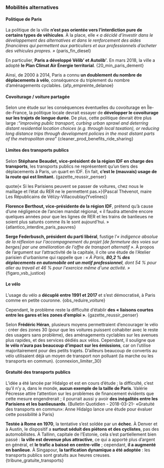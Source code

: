 ### Mobilités alternatives 
 
#### Politique de Paris 
 
La politique de la ville **n’est pas orientée vers l’interdiction 
pure de certains types de véhicules**. À la place, elle *« a décidé 
d’investir dans le développement des alternatives et dans le 
renforcement des aides financières qui permettent aux particuliers et 
aux professionnels d’acheter des véhicules propres. »* 
{paris_fin_diesel} 
 
En particulier, **Paris a développé Vélib’ et Autolib’**. En mars 
2018, la ville a adopté **le Plan Climat Air Énergie territorial**. 
{20_min_paris_dement} 
 
Ainsi, de 2000 à 2014, Paris a connu **un doublement du nombre de 
déplacements à vélo**, conséquence du triplement du nombre 
d’aménagements cyclables. {afp_empreinte_delanoe} 
 
#### Covoiturage / voiture partagée 
 
Selon une étude sur les conséquences éventuelles du covoiturage 
en Île-de-France, la politique locale devrait essayer de **développer 
le covoiturage sur les trajets de longue durée**. De plus, cette 
politique devrait être plus large :*“improving public transport, 
curbing urban sprawl and deterring distant residential location choices 
(e.g. through local taxation), or reducing long distance trips through 
development policies in the most distant parts of the metropolitan 
area”* {cleaner_prod_benefits_ride_sharing} 
 
#### Limites des transports publics 
Selon **Stéphane Beaudet, vice-président de la région IDF en 
charge des transports**, les transports publics ne représentent qu’un 
tiers des déplacements à Paris, un quart en IDF. En fait, **c’est le 
(mauvais) usage de la route qui est limitant.** 
{gazette_reussir_penser} 
 
quote{« Si les Parisiens peuvent se passer de voitures, chez nous le maillage et l’état du RER ne le permettent pas.»}{Pascal Thévenot, maire Les Républicains de Vélizy-Villacoublay(Yvelines)}
 
**Florence Berthout, vice-présidente de la région IDF**, prétend 
qu’à cause d’une négligence de l’ancien mandat régional, « il faudra 
attendre encore quelques années pour que les lignes de RER et les 
trains de banlieues ne soient plus saturés comme ils le sont 
aujourd'hui. » {atlantico_interdire_paris_pauvres} 
 
**Serge Federbusch, président du parti libéral**, fustige l’*« 
indigence absolue de la réflexion sur l'accompagnement du projet [de 
fermeture des voies sur berges] par une amélioration de l'offre de 
transport alternatif »*. À propos de l’argument sur l’attractivité de 
la capitale, il cite une étude de l'Atelier parisien d'urbanisme qui 
rappelle que : *« À Paris, **80,2 % des déplacements en automobile ont 
un motif professionnel**, dont 54 % pour aller au travail et 46 % pour 
l'exercice même d'une activité. »* {figaro_vsb_justice} 
 
#### Le vélo 
L’usage du vélo a **décuplé entre 1991 et 2017** et s’est 
démocratisé, à Paris comme en petite couronne. {obs_reduire_voiture} 
 
Cependant, le problème reste la difficulté d’établir **des « 
liaisons courtes entre les gares et les zones d’emploi »**. {gazette_reussir_penser} 
 
Selon **Frédéric Héran**, plusieurs moyens permettraient 
d’encourager le vélo : créer des zones 30 (pour que les voitures 
puissent cohabiter avec le reste des usagers sans problème), des 
aménagements cyclables sur les avenues plus rapides, et des services 
dédiés aux vélos. Cependant, il souligne que **le vélo n’aura pas 
beaucoup d’impact sur les émissions**, car on l’utilise majoritairement 
pour des petits trajets. D’ailleurs beaucoup de convertis au vélo 
utilisaient déjà un moyen de transport non polluant (la marche ou les 
transports en commun). {connexion_limiter_30} 
 
#### Gratuité des transports publics 
 
L’idée a été lancée par Hidalgo et est en cours d’étude ; la 
difficulté, c’est qu’il n’y a, dans le monde, **aucun exemple de la 
taille de Paris**. 
	Valérie Pécresse attire l’attention sur les problèmes de 
financement évidents que cette mesure engendrerait ; il pourrait aussi 
y avoir **des inégalités entre les Parisiens et les banlieusards**. 
{Bulletin Quotidien - 2018-03-21- «Gratuité des transports en commun»: 
Anne Hidalgo lance une étude pour évaluer cette possibilité à Paris} 
 
**Testée à Rome en 1970**, la tentative s’est soldée par un 
**échec**. 
	À Denver et à Austin, le dispositif a **surtout séduit des 
piétons et des cyclistes**, pas des automobilistes. 
	À Tallinn, capitale de l’Estonie, cela s’est partiellement bien 
passé : **la ville est devenue plus attractive**, ce qui a apporté plus 
d’argent en général, et **le trafic a baissé en centre-ville** ; 
cependant, **il a augmenté en banlieue**. 
	À Singapour, **la tarification dynamique a été adoptée** : les 
transports publics sont gratuits aux heures creuses. {tribune_gratuite_transports}
